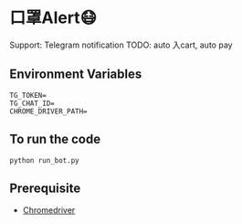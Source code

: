 # 口罩Alert😷

Support: Telegram notification
TODO: auto 入cart, auto pay

## Environment Variables
```
TG_TOKEN=
TG_CHAT_ID=
CHROME_DRIVER_PATH=
```

## To run the code
```
python run_bot.py
```

## Prerequisite
* [Chromedriver](https://chromedriver.chromium.org/downloads)